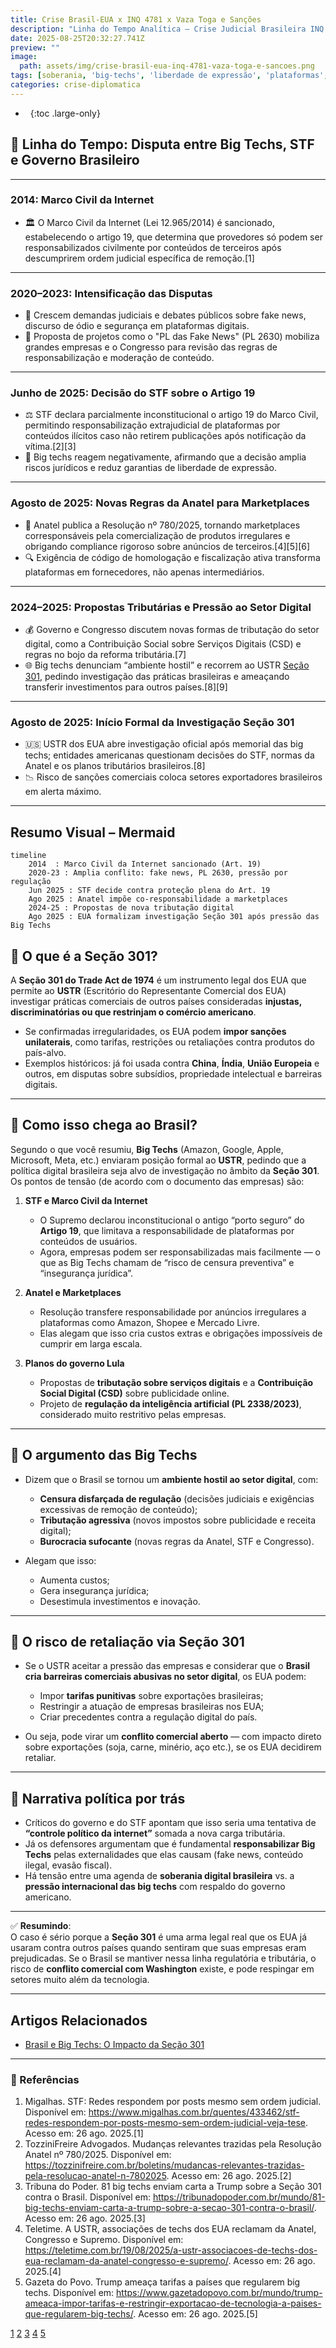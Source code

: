 ```yaml
---
title: Crise Brasil-EUA x INQ 4781 x Vaza Toga e Sanções
description: "Linha do Tempo Analítica – Crise Judicial Brasileira INQ 4781 e Internacionalização das Tensões"
date: 2025-08-25T20:32:27.741Z
preview: ""
image:
  path: assets/img/crise-brasil-eua-inq-4781-vaza-toga-e-sancoes.png
tags: [soberania, 'big-techs', 'liberdade de expressão', 'plataformas', 'secao301']
categories: crise-diplomatica
---
```


- &nbsp;
{:toc .large-only}

## 📆 Linha do Tempo: Disputa entre Big Techs, STF e Governo Brasileiro

***

### **2014: Marco Civil da Internet**
- 🏛️ O Marco Civil da Internet (Lei 12.965/2014) é sancionado, estabelecendo o artigo 19, que determina que provedores só podem ser responsabilizados civilmente por conteúdos de terceiros após descumprirem ordem judicial específica de remoção.[1]

***

### **2020–2023: Intensificação das Disputas**
- 💬 Crescem demandas judiciais e debates públicos sobre fake news, discurso de ódio e segurança em plataformas digitais.  
- 📜 Proposta de projetos como o "PL das Fake News" (PL 2630) mobiliza grandes empresas e o Congresso para revisão das regras de responsabilização e moderação de conteúdo.

***

### **Junho de 2025: Decisão do STF sobre o Artigo 19**
- ⚖️ STF declara parcialmente inconstitucional o artigo 19 do Marco Civil, permitindo responsabilização extrajudicial de plataformas por conteúdos ilícitos caso não retirem publicações após notificação da vítima.[2][3]
- 📣 Big techs reagem negativamente, afirmando que a decisão amplia riscos jurídicos e reduz garantias de liberdade de expressão.

***

### **Agosto de 2025: Novas Regras da Anatel para Marketplaces**
- 🛒 Anatel publica a Resolução nº 780/2025, tornando marketplaces corresponsáveis pela comercialização de produtos irregulares e obrigando compliance rigoroso sobre anúncios de terceiros.[4][5][6]
- 🔍 Exigência de código de homologação e fiscalização ativa transforma plataformas em fornecedores, não apenas intermediários.

***

### **2024–2025: Propostas Tributárias e Pressão ao Setor Digital**
- 💰 Governo e Congresso discutem novas formas de tributação do setor digital, como a Contribuição Social sobre Serviços Digitais (CSD) e regras no bojo da reforma tributária.[7]
- 🌐 Big techs denunciam “ambiente hostil” e recorrem ao USTR [Seção 301](/posts/crise-brasil-eua-inq-4781-vaza-toga-e-sancoes/#-o-que-é-a-seção-301), pedindo investigação das práticas brasileiras e ameaçando transferir investimentos para outros países.[8][9]

***

### **Agosto de 2025: Início Formal da Investigação Seção 301**
- 🇺🇸 USTR dos EUA abre investigação oficial após memorial das big techs; entidades americanas questionam decisões do STF, normas da Anatel e os planos tributários brasileiros.[8]
- 📉 Risco de sanções comerciais coloca setores exportadores brasileiros em alerta máximo.

***

## **Resumo Visual – Mermaid**

```mermaid
timeline
    2014  : Marco Civil da Internet sancionado (Art. 19)
    2020-23 : Amplia conflito: fake news, PL 2630, pressão por regulação
    Jun 2025 : STF decide contra proteção plena do Art. 19
    Ago 2025 : Anatel impõe co-responsabilidade a marketplaces
    2024-25 : Propostas de nova tributação digital
    Ago 2025 : EUA formalizam investigação Seção 301 após pressão das Big Techs
```

## 📌 O que é a **Seção 301**?
A **Seção 301 do Trade Act de 1974** é um instrumento legal dos EUA que permite ao **USTR** (Escritório do Representante Comercial dos EUA) investigar práticas comerciais de outros países consideradas **injustas, discriminatórias ou que restrinjam o comércio americano**.  
- Se confirmadas irregularidades, os EUA podem **impor sanções unilaterais**, como tarifas, restrições ou retaliações contra produtos do país-alvo.  
- Exemplos históricos: já foi usada contra **China**, **Índia**, **União Europeia** e outros, em disputas sobre subsídios, propriedade intelectual e barreiras digitais.

***

## 📌 Como isso chega ao Brasil?
Segundo o que você resumiu, **Big Techs** (Amazon, Google, Apple, Microsoft, Meta, etc.) enviaram posição formal ao **USTR**, pedindo que a política digital brasileira seja alvo de investigação no âmbito da **Seção 301**.  
Os pontos de tensão (de acordo com o documento das empresas) são:

1. **STF e Marco Civil da Internet**  
   - O Supremo declarou inconstitucional o antigo “porto seguro” do **Artigo 19**, que limitava a responsabilidade de plataformas por conteúdos de usuários.  
   - Agora, empresas podem ser responsabilizadas mais facilmente — o que as Big Techs chamam de “risco de censura preventiva” e “insegurança jurídica”.

2. **Anatel e Marketplaces**  
   - Resolução transfere responsabilidade por anúncios irregulares a plataformas como Amazon, Shopee e Mercado Livre.  
   - Elas alegam que isso cria custos extras e obrigações impossíveis de cumprir em larga escala.

3. **Planos do governo Lula**  
   - Propostas de **tributação sobre serviços digitais** e a **Contribuição Social Digital (CSD)** sobre publicidade online.  
   - Projeto de **regulação da inteligência artificial (PL 2338/2023)**, considerado muito restritivo pelas empresas.

***

## 📌 O argumento das Big Techs
- Dizem que o Brasil se tornou um **ambiente hostil ao setor digital**, com:
  - **Censura disfarçada de regulação** (decisões judiciais e exigências excessivas de remoção de conteúdo);  
  - **Tributação agressiva** (novos impostos sobre publicidade e receita digital);  
  - **Burocracia sufocante** (novas regras da Anatel, STF e Congresso).  

- Alegam que isso:  
  - Aumenta custos;  
  - Gera insegurança jurídica;  
  - Desestimula investimentos e inovação.  

***

## 📌 O risco de retaliação via Seção 301
- Se o USTR aceitar a pressão das empresas e considerar que o **Brasil cria barreiras comerciais abusivas no setor digital**, os EUA podem:
  - Impor **tarifas punitivas** sobre exportações brasileiras;  
  - Restringir a atuação de empresas brasileiras nos EUA;  
  - Criar precedentes contra a regulação digital do país.

- Ou seja, pode virar um **conflito comercial aberto** — com impacto direto sobre exportações (soja, carne, minério, aço etc.), se os EUA decidirem retaliar.

***

## 📌 Narrativa política por trás
- Críticos do governo e do STF apontam que isso seria uma tentativa de **“controle político da internet”** somada a nova carga tributária.  
- Já os defensores argumentam que é fundamental **responsabilizar Big Techs** pelas externalidades que elas causam (fake news, conteúdo ilegal, evasão fiscal).  
- Há tensão entre uma agenda de **soberania digital brasileira** vs. a **pressão internacional das big techs** com respaldo do governo americano.

***

✅ **Resumindo**:  
O caso é sério porque a **Seção 301** é uma arma legal real que os EUA já usaram contra outros países quando sentiram que suas empresas eram prejudicadas. Se o Brasil se mantiver nessa linha regulatória e tributária, o risco de **conflito comercial com Washington** existe, e pode respingar em setores muito além da tecnologia.  

*** 

## Artigos Relacionados

- [Brasil e Big Techs: O Impacto da Seção 301](/posts/brasil-e-big-techs-o-impacto-da-secao-301/)

*** 

### 🔗 Referências
1. Migalhas. STF: Redes respondem por posts mesmo sem ordem judicial. Disponível em: https://www.migalhas.com.br/quentes/433462/stf-redes-respondem-por-posts-mesmo-sem-ordem-judicial-veja-tese. Acesso em: 26 ago. 2025.[1]
2. TozziniFreire Advogados. Mudanças relevantes trazidas pela Resolução Anatel nº 780/2025. Disponível em: https://tozzinifreire.com.br/boletins/mudancas-relevantes-trazidas-pela-resolucao-anatel-n-7802025. Acesso em: 26 ago. 2025.[2]
3. Tribuna do Poder. 81 big techs enviam carta a Trump sobre a Seção 301 contra o Brasil. Disponível em: https://tribunadopoder.com.br/mundo/81-big-techs-enviam-carta-a-trump-sobre-a-secao-301-contra-o-brasil/. Acesso em: 26 ago. 2025.[3]
4. Teletime. A USTR, associações de techs dos EUA reclamam da Anatel, Congresso e Supremo. Disponível em: https://teletime.com.br/19/08/2025/a-ustr-associacoes-de-techs-dos-eua-reclamam-da-anatel-congresso-e-supremo/. Acesso em: 26 ago. 2025.[4]
5. Gazeta do Povo. Trump ameaça tarifas a países que regularem big techs. Disponível em: https://www.gazetadopovo.com.br/mundo/trump-ameaca-impor-tarifas-e-restringir-exportacao-de-tecnologia-a-paises-que-regularem-big-techs/. Acesso em: 26 ago. 2025.[5]

[1](https://www.migalhas.com.br/quentes/433462/stf-redes-respondem-por-posts-mesmo-sem-ordem-judicial-veja-tese)
[2](https://tozzinifreire.com.br/boletins/mudancas-relevantes-trazidas-pela-resolucao-anatel-n-7802025)
[3](https://tribunadopoder.com.br/mundo/81-big-techs-enviam-carta-a-trump-sobre-a-secao-301-contra-o-brasil/)
[4](https://teletime.com.br/19/08/2025/a-ustr-associacoes-de-techs-dos-eua-reclamam-da-anatel-congresso-e-supremo/)
[5](https://www.gazetadopovo.com.br/mundo/trump-ameaca-impor-tarifas-e-restringir-exportacao-de-tecnologia-a-paises-que-regularem-big-techs/)
